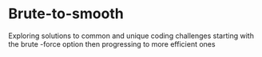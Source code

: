 # Brute-to-smooth
Exploring solutions to common and unique coding challenges starting with the brute -force option then progressing to more efficient ones
